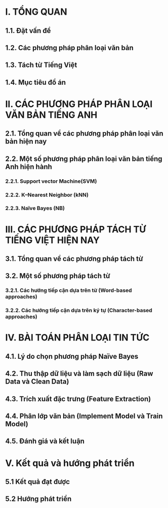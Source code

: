 
# I. TỔNG QUAN

## 1.1. Đặt vấn đề

## 1.2. Các phương pháp phân loại văn bản

## 1.3. Tách từ Tiếng Việt

## 1.4. Mục tiêu đồ án

# II. CÁC PHƯƠNG PHÁP PHÂN LOẠI VĂN BẢN TIẾNG ANH

## 2.1. Tổng quan về các phương pháp phân loại văn bản hiện nay

## 2.2. Một số phương pháp phân loại văn bản tiếng Anh hiện hành

### 2.2.1. Support vector Machine(SVM)

### 2.2.2. K–Nearest Neighbor (kNN)

### 2.2.3. Naïve Bayes (NB)

# III. CÁC PHƯƠNG PHÁP TÁCH TỪ TIẾNG VIỆT HIỆN NAY

## 3.1. Tổng quan về các phương pháp tách từ

## 3.2. Một số phương pháp tách từ

### 3.2.1. Các hướng tiếp cận dựa trên từ (Word-based approaches)

### 3.2.2. Các hướng tiếp cận dựa trên ký tự (Character-based approaches)

# IV. BÀI TOÁN PHÂN LOẠI TIN TỨC

## 4.1. Lý do chọn phương pháp Naïve Bayes

## 4.2. Thu thập dữ liệu và làm sạch dữ liệu (Raw Data và Clean Data)

## 4.3. Trích xuất đặc trưng (Feature Extraction)

## 4.4. Phân lớp văn bản (Implement Model và Train Model)

## 4.5. Đánh giá và kết luận

# V. Kết quả và hướng phát triển

## 5.1 Kết quả đạt được

## 5.2 Hướng phát triển
